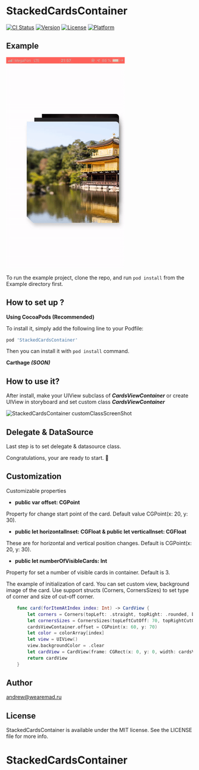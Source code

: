# StackedCardsContainer

[![CI Status](https://img.shields.io/travis/vlz1996@mail.ru/StackedCardsContainer.svg?style=flat)](https://travis-ci.org/vlz1996@mail.ru/StackedCardsContainer)
[![Version](https://img.shields.io/cocoapods/v/StackedCardsContainer.svg?style=flat)](https://cocoapods.org/pods/StackedCardsContainer)
[![License](https://img.shields.io/cocoapods/l/StackedCardsContainer.svg?style=flat)](https://cocoapods.org/pods/StackedCardsContainer)
[![Platform](https://img.shields.io/cocoapods/p/StackedCardsContainer.svg?style=flat)](https://cocoapods.org/pods/StackedCardsContainer)

## Example
![](example.gif)

To run the example project, clone the repo, and run `pod install` from the Example directory first.

## How to set up ?

**Using CocoaPods (Recommended)**

To install it, simply add the following line to your Podfile:

```ruby
pod 'StackedCardsContainer'
```
Then you can install it with `pod install` command.

**Carthage _(SOON)_**

## How to use it? 

After install, make your UIView subclass of **_CardsViewContainer_** or create UIView in storyboard and set custom class **_CardsViewContainer_**

![StackedCardsContainer customClassScreenShot](https://snag.gy/LH8cR4.jpg)

## Delegate & DataSource

Last step is to set delegate & datasource class. 

Congratulations, your are ready to start. 🎉

## Customization

Customizable properties
- **public var offset: CGPoint**

Property for change start point of the card. Default value CGPoint(x: 20, y: 30).

- **public let horizontalInset: CGFloat & public let verticalInset: CGFloat** 

These are for horizontal and vertical position changes. Default is CGPoint(x: 20, y: 30).

- **public let numberOfVisibleCards: Int** 

Property for set a number of visible cards in container. Default is 3.

The example of initialization of card. You can set custom view, background image of the card. Use support structs (Corners, CornersSizes) to set type of corner and size of cut-off corner.

```swift
    func card(forItemAtIndex index: Int) -> CardView {
        let corners = Corners(topLeft: .straight, topRight: .rounded, bottomRight: .straight, bottomLeft: .cutOff)
        let cornersSizes = CornersSizes(topLeftCutOff: 70, topRightCutOff: 70, bottomLeftCutOff: 20, bottomRightCutOff: 30, offset: 10, radius: 10)
        cardsViewContainer.offset = CGPoint(x: 60, y: 70)
        let color = colorArray[index]
        let view = UIView()
        view.backgroundColor = .clear
        let cardView = CardView(frame: CGRect(x: 0, y: 0, width: cardsViewContainer.bounds.width - 50, height: cardsViewContainer.bounds.height - 10), color: color, customView: view, corners: corners, cornersSize: cornersSizes)
        return cardView
    }
``` 

## Author

andrew@wearemad.ru

## License

StackedCardsContainer is available under the MIT license. See the LICENSE file for more info.
# StackedCardsContainer
